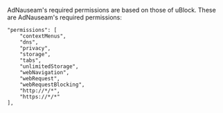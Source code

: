 AdNauseam's required permissions are based on those of uBlock. These are AdNauseam's required permissions:
```
"permissions": [
    "contextMenus",
    "dns",
    "privacy",
    "storage",
    "tabs",
    "unlimitedStorage",
    "webNavigation",
    "webRequest",
    "webRequestBlocking",
    "http://*/*",
    "https://*/*"
],
```

